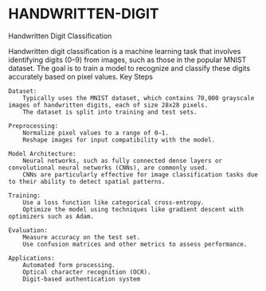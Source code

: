 # HANDWRITTEN-DIGIT
Handwritten Digit Classification

Handwritten digit classification is a machine learning task that involves identifying digits (0–9) from images, such as those in the popular MNIST dataset. The goal is to train a model to recognize and classify these digits accurately based on pixel values.
Key Steps

    Dataset:
        Typically uses the MNIST dataset, which contains 70,000 grayscale images of handwritten digits, each of size 28x28 pixels.
        The dataset is split into training and test sets.

    Preprocessing:
        Normalize pixel values to a range of 0–1.
        Reshape images for input compatibility with the model.

    Model Architecture:
        Neural networks, such as fully connected dense layers or convolutional neural networks (CNNs), are commonly used.
        CNNs are particularly effective for image classification tasks due to their ability to detect spatial patterns.

    Training:
        Use a loss function like categorical cross-entropy.
        Optimize the model using techniques like gradient descent with optimizers such as Adam.

    Evaluation:
        Measure accuracy on the test set.
        Use confusion matrices and other metrics to assess performance.

    Applications:
        Automated form processing.
        Optical character recognition (OCR).
        Digit-based authentication system
